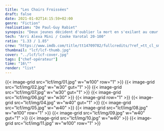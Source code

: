 ```yaml
---
title: "Les Chairs Froissées"
draft: false
date: 2021-01-02T14:15:59+02:00
genre: "Fiction"
realisation: "De Paul-Guy Rabiet"
synopsis: "Deux jeunes décident d'oublier la mort en s'exilant au cœur de la nature. Ensemble, ils découvriront les premiers émois avant de s'éteindre à l'aube."
tech: "Arri Alexa Mini / Cooke Varotal 20-100"
ratio: "1.33 / 1.85"
crew: "https://www.imdb.com/title/tt14709782/fullcredits/?ref_=tt_cl_sm"
thumbnail: "lcf/lcf-thumb.jpg"
cover: "../lcf/lcf-cover.jpg"
tags: ["chef-opérateur"]
time: "16\""
render: "list"
---
```


{{< image-grid src="lcf/img/01.jpg" w="w100" row="1" >}}
{{< image-grid src="lcf/img/02.jpg" w="w30" gut="1" >}}
{{< image-grid src="lcf/img/07.jpg" w="w30" gut="1" >}}
{{< image-grid src="lcf/img/06.jpg" w="w30" >}}
{{< image-grid row="1" >}}
{{< image-grid src="lcf/img/04.jpg" w="w40" gut="1" >}}
{{< image-grid src="lcf/img/05.jpg" w="w40" >}}
{{< image-grid src="lcf/img/08.jpg" w="w100" row="1" >}}
{{< image-grid src="lcf/img/09.jpg" w="w40" gut="1" >}}
{{< image-grid src="lcf/img/10.jpg" w="w40" >}}
{{< image-grid src="lcf/img/11.jpg" w="w100" row="1" >}}
